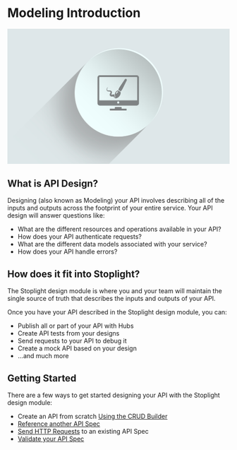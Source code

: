 # Modeling Introduction 

![Design Abstract](https://github.com/stoplightio/docs/blob/develop/assets/images/design.png?raw=true)

## What is API Design? 

Designing (also known as Modeling) your API involves describing all of the inputs and outputs across the footprint of your entire service. Your API design will answer questions like: 

- What are the different resources and operations available in your API?
- How does your API authenticate requests? 
- What are the different data models associated with your service? 
- How does your API handle errors? 

## How does it fit into Stoplight? 

The Stoplight design module is where you and your team will maintain the single source of truth that describes the inputs and outputs of your API. 

Once you have your API described in the Stoplight design module, you can: 

- Publish all or part of your API with Hubs 
- Create API tests from your designs 
- Send requests to your API to debug it 
- Create a mock API based on your design
- ...and much more 

## Getting Started 

There are a few ways to get started designing your API with the Stoplight design module:

- Create an API from scratch [Using the CRUD Builder](/modeling/modeling-with-openapi/using-the-crud-builder)
- [Reference another API Spec](/modeling/modeling-with-openapi/referencing-another-api-spec)
- [Send HTTP Requests](/modeling/modeling-with-openapi/sending-http-requests) to an existing API Spec 
- [Validate your API Spec](/modeling/modeling-with-openapi/validating-your-api-sec)
